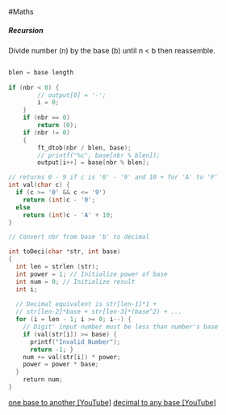 #Maths 
##### Recursion
Divide number (n) by the base (b) until n < b then reassemble.

```c

blen = base length
	
if (nbr < 0) {
		// output[0] = '-';
		i = 0;
	}
	if (nbr == 0)
		return (0);
	if (nbr != 0)
	{
		ft_dtob(nbr / blen, base);
		// printf("%c", base[nbr % blen]);
		output[i++] = base[nbr % blen];
```

```C
// returns 0 - 9 if c is '0' - '9' and 10 + for 'A' to 'F'
int val(char c) {
  if (c >= '0' && c <= '9')
    return (int)c - '0';
  else
    return (int)c - 'A' + 10;
}

// Convert nbr from base 'b' to decimal

int toDeci(char *str, int base)
{
  int len = strlen (str);
  int power = 1; // Initialize power of base
  int num = 0; // Initialize result
  int i;
  
  // Decimal equivalent is str[len-1]*1 +
  // str[len-2]*base + str[len-3]*(base^2) + ...
  for (i = len - 1; i >= 0; i--) {
    // Digit' input number must be less than number's base
    if (val(str[i]) >= base) {
      printf("Invalid Number");
      return -1; }
    num += val(str[i]) * power;
    power = power * base;
  }
    return num;
}
```

[one base to another [YouTube]](https://youtu.be/hIs3A6gGz2w?si=8_fPH_qtNwnX3EeL)
[decimal to any base [YouTube]](https://www.youtube.com/watch?v=szkJP9bSr3k&ab_channel=bparanj)